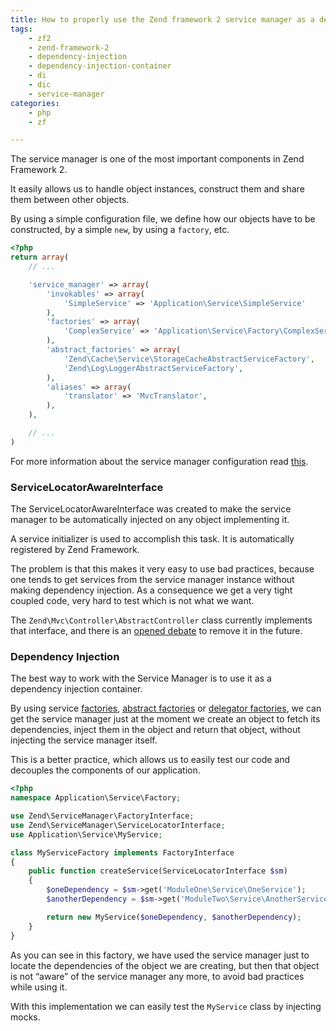```yaml
---
title: How to properly use the Zend framework 2 service manager as a dependency injection container
tags:
    - zf2
    - zend-framework-2
    - dependency-injection
    - dependency-injection-container
    - di
    - dic
    - service-manager
categories:
    - php
    - zf

---
```


The service manager is one of the most important components in Zend Framework 2.

It easily allows us to handle object instances, construct them and share them between other objects.

By using a simple configuration file, we define how our objects have to be constructed,  by a simple `new`, by using a `factory`, etc.

~~~php
<?php
return array(
    // ...

    'service_manager' => array(
        'invokables' => array(
            'SimpleService' => 'Application\Service\SimpleService'
        ),
        'factories' => array(
            'ComplexService' => 'Application\Service\Factory\ComplexService'
        ),
        'abstract_factories' => array(
            'Zend\Cache\Service\StorageCacheAbstractServiceFactory',
            'Zend\Log\LoggerAbstractServiceFactory',
        ),
        'aliases' => array(
            'translator' => 'MvcTranslator',
        ),
    ),

    // ...
)
~~~

<span class="text-muted">For more information about the service manager configuration read [this](https://framework.zend.com/manual/2.3/en/modules/zend.service-manager.quick-start.html).</span>

### ServiceLocatorAwareInterface

The ServiceLocatorAwareInterface was created to make the service manager to be automatically injected on any object implementing it.

A service initializer is used to accomplish this task. It is automatically registered by Zend Framework.

The problem is that this makes it very easy to use bad practices, because one tends to get services from the service manager instance without making dependency injection. As a consequence we get a very tight coupled code, very hard to test which is not what we want.

The `Zend\Mvc\Controller\AbstractController` class currently implements that interface, and there is an [opened debate](https://github.com/zendframework/zf2/issues/5168) to remove it in the future.

### Dependency Injection

The best way to work with the Service Manager is to use it as a dependency injection container.

By using service [factories](https://github.com/zendframework/zf2/blob/master/library/Zend/ServiceManager/FactoryInterface.php), [abstract factories](https://github.com/zendframework/zf2/blob/master/library/Zend/ServiceManager/AbstractFactoryInterface.php) or [delegator factories](https://github.com/zendframework/zf2/blob/master/library/Zend/ServiceManager/DelegatorFactoryInterface.php), we can get the service manager just at the moment we create an object to fetch its dependencies, inject them in the object and return that object, without injecting the service manager itself.

This is a better practice, which allows us to easily test our code and decouples the components of our application.

~~~php
<?php
namespace Application\Service\Factory;

use Zend\ServiceManager\FactoryInterface;
use Zend\ServiceManager\ServiceLocatorInterface;
use Application\Service\MyService;

class MyServiceFactory implements FactoryInterface
{
    public function createService(ServiceLocatorInterface $sm)
    {
        $oneDependency = $sm->get('ModuleOne\Service\OneService');
        $anotherDependency = $sm->get('ModuleTwo\Service\AnotherService');

        return new MyService($oneDependency, $anotherDependency);
    }
}
~~~

As you can see in this factory, we have used the service manager just to locate the dependencies of the object we are creating, but then that object is not “aware” of the service manager any more, to avoid bad practices while using it.

With this implementation we can easily test the `MyService` class by injecting mocks.
